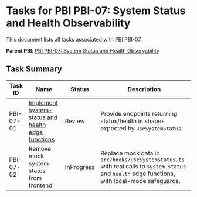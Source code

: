 # Tasks for PBI PBI-07: System Status and Health Observability

This document lists all tasks associated with PBI PBI-07.

**Parent PBI**: [PBI PBI-07: System Status and Health Observability](./prd.md)

## Task Summary

| Task ID | Name | Status | Description |
| --- | --- | --- | --- |
| PBI-07-01 | [Implement system-status and health edge functions](./PBI-07-01.md) | Review | Provide endpoints returning status/health in shapes expected by `useSystemStatus`. |
| PBI-07-02 | Remove mock system status from frontend | InProgress | Replace mock data in `src/hooks/useSystemStatus.ts` with real calls to `system-status` and `health` edge functions, with local-mode safeguards. |
